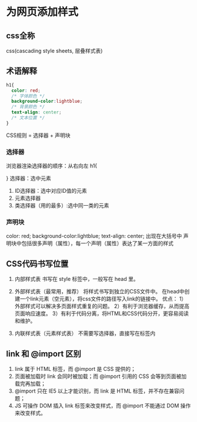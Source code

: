 # 为网页添加样式

## css全称

css(cascading style sheets, 层叠样式表)

## 术语解释

```CSS
h1{
  color: red;
  /* 字体颜色 */
  background-color:lightblue;
  /* 背景颜色 */
  text-align: center;
  /* 文本位置 */
}
```

CSS规则 = 选择器 + 声明块

### 选择器

浏览器渲染选择器的顺序：从右向左
h1{

}
选择器：选中元素

1. ID选择器：选中对应ID值的元素
2. 元素选择器
3. 类选择器（用的最多）:选中同一类的元素

### 声明块

color: red;
background-color:lightblue;
text-align: center;
出现在大括号中
声明块中包括很多声明（属性），每一个声明（属性）表达了某一方面的样式

## CSS代码书写位置

1. 内部样式表
书写在 style 标签中，一般写在 head 里。

2. 外部样式表（最常用，推荐）
将样式书写到独立的CSS文件中。
在head中创建一个link元素（空元素），将css文件的路径写入link的链接中。
优点：
1）外部样式可以解决多页面样式重复的问题。
2）有利于浏览器缓存，从而提高页面响应速度。
3）有利于代码分离，将HTML和CSS代码分开，更容易阅读和维护。

3. 内联样式表（元素样式表）
不需要写选择器，直接写在标签内

## link 和 @import 区别

1. link 属于 HTML 标签，而 @import 是 CSS 提供的；
2. 页面被加载时 link 会同时被加载；而 @import 引用的 CSS 会等到页面被加载完再加载；
3. @import 只在 IE5 以上才能识别，而 link 是 HTML 标签，并不存在兼容问题；
4. JS 可操作 DOM 插入 link 标签来改变样式，而 @import 不能通过 DOM 操作来改变样式。
